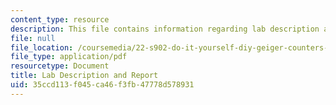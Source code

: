 ```yaml
---
content_type: resource
description: This file contains information regarding lab description and report.
file: null
file_location: /coursemedia/22-s902-do-it-yourself-diy-geiger-counters-january-iap-2015/35ccd113f045ca46f3fb47778d578931_MIT22_S902IAP15_lab01.pdf
file_type: application/pdf
resourcetype: Document
title: Lab Description and Report
uid: 35ccd113-f045-ca46-f3fb-47778d578931
---
```

